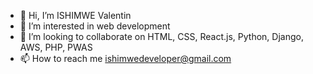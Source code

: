 - 👋 Hi, I’m ISHIMWE Valentin
- 👀 I’m interested in web development
- 💞️ I’m looking to collaborate on HTML, CSS, React.js, Python, Django, AWS, PHP, PWAS
- 📫 How to reach me ishimwedeveloper@gmail.com

<!---
INValentin/INValentin is a ✨ special ✨ repository because its `README.md` (this file) appears on your GitHub profile.
You can click the Preview link to take a look at your changes.
--->

